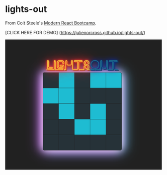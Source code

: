 # lights-out

From Colt Steele's [Modern React Bootcamp](https://www.udemy.com/modern-react-bootcamp/).

[CLICK HERE FOR DEMO] (https://julienorcross.github.io/lights-out/)

![alt text](https://github.com/julienorcross/lights-out/blob/master/lightsout.png)
